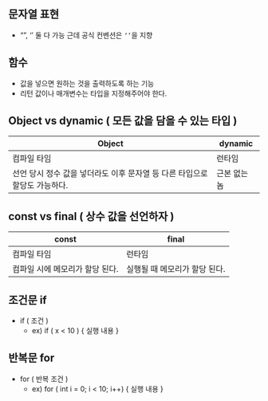 ## 문자열 표현

- “”, ‘’ 둘 다 가능 근데 공식 컨벤션은 `‘’`을 지향

## 함수

- 값을 넣으면 원하는 것을 출력하도록 하는 기능
- 리턴 값이나 매개변수는 타입을 지정해주어야 한다.

## Object vs dynamic ( 모든 값을 담을 수 있는 타입 )

| Object                                      | dynamic |
| ------------------------------------------- | ------- |
| 컴파일 타임                                      | 런타임     |
| 선언 당시 정수 값을 넣더라도 이후 문자열 등 다른 타입으로 할당도 가능하다. | 근본 없는 놈 |

## const vs final ( 상수 값을 선언하자 )

|const|final|
|---|---|
|컴파일 타임|런타임|
|컴파일 시에 메모리가 할당 된다.|실행될 때 메모리가 할당 된다.|

## 조건문 if

- if ( 조건 )
    - ex) if ( x < 10 ) { 실행 내용 }

## 반복문 for

- for ( 반복 조건 )
    - ex) for ( int i = 0; i < 10; i++) { 실행 내용 }